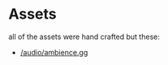 # Assets
all of the assets were hand crafted but these:
- [/audio/ambience.gg](https://youtu.be/v-N5pJ6VFYc?si=WpEi1h83jOpCOH7l)